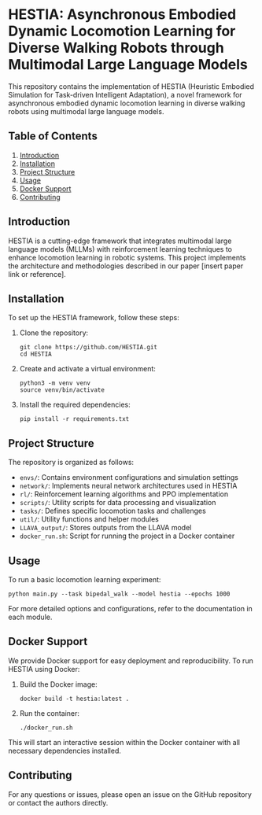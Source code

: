 # HESTIA: Asynchronous Embodied Dynamic Locomotion Learning for Diverse Walking Robots through Multimodal Large Language Models

This repository contains the implementation of HESTIA (Heuristic Embodied Simulation for Task-driven Intelligent Adaptation), a novel framework for asynchronous embodied dynamic locomotion learning in diverse walking robots using multimodal large language models.

## Table of Contents
1. [Introduction](#introduction)
2. [Installation](#installation)
3. [Project Structure](#project-structure)
4. [Usage](#usage)
5. [Docker Support](#docker-support)
6. [Contributing](#contributing)


## Introduction

HESTIA is a cutting-edge framework that integrates multimodal large language models (MLLMs) with reinforcement learning techniques to enhance locomotion learning in robotic systems. This project implements the architecture and methodologies described in our paper [insert paper link or reference].

## Installation

To set up the HESTIA framework, follow these steps:

1. Clone the repository:
   ```
   git clone https://github.com/HESTIA.git
   cd HESTIA
   ```

2. Create and activate a virtual environment:
   ```
   python3 -m venv venv
   source venv/bin/activate
   ```

3. Install the required dependencies:
   ```
   pip install -r requirements.txt
   ```

## Project Structure

The repository is organized as follows:

- `envs/`: Contains environment configurations and simulation settings
- `network/`: Implements neural network architectures used in HESTIA
- `rl/`: Reinforcement learning algorithms and PPO implementation
- `scripts/`: Utility scripts for data processing and visualization
- `tasks/`: Defines specific locomotion tasks and challenges
- `util/`: Utility functions and helper modules
- `LLAVA_output/`: Stores outputs from the LLAVA model
- `docker_run.sh`: Script for running the project in a Docker container

## Usage

To run a basic locomotion learning experiment:

```
python main.py --task bipedal_walk --model hestia --epochs 1000
```

For more detailed options and configurations, refer to the documentation in each module.

## Docker Support

We provide Docker support for easy deployment and reproducibility. To run HESTIA using Docker:

1. Build the Docker image:
   ```
   docker build -t hestia:latest .
   ```

2. Run the container:
   ```
   ./docker_run.sh
   ```

This will start an interactive session within the Docker container with all necessary dependencies installed.

## Contributing

For any questions or issues, please open an issue on the GitHub repository or contact the authors directly.
